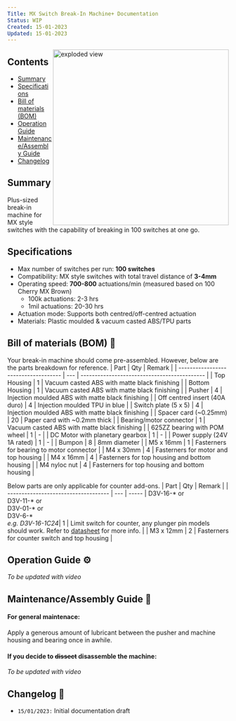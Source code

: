 ```yaml
---
Title: MX Switch Break-In Machine+ Documentation
Status: WIP
Created: 15-01-2023
Updated: 15-01-2023
---
```

<img src="Images/Exploded_View.gif" align="right" width="400px" alt="exploded view">

## Contents
- [Summary](#summary)
- [Specifications](#specifications)
- [Bill of materials (BOM)](#bill-of-materials-bom-)
- [Operation Guide](#operation-guide-%EF%B8%8F)
- [Maintenance/Assembly Guide](#maintenanceassembly-guide-)
- [Changelog](#changelog-)

## Summary
Plus-sized break-in machine for MX style switches with the capability of breaking in 100 switches at one go.

## Specifications
- Max number of switches per run: **100 switches**
- Compatibility: MX style switches with total travel distance of **3-4mm**
- Operating speed: **700-800** actuations/min (measured based on 100 Cherry MX Brown)
  - 100k actuations: 2-3 hrs
  - 1mil actuations: 20-30 hrs 
- Actuation mode: Supports both centred/off-centred actuation
- Materials: Plastic moulded & vacuum casted ABS/TPU parts

## Bill of materials (BOM) 📜
Your break-in machine should come pre-assembled. However, below are the parts breakdown for reference.
| Part                                 | Qty | Remark                                       |
| ------------------------------------ | --- | -------------------------------------------- |
| Top Housing                          | 1   | Vacuum casted ABS with matte black finishing |
| Bottom Housing                       | 1   | Vacuum casted ABS with matte black finishing |
| Pusher                               | 4   | Injection moulded ABS with matte black finishing |
| Off centred insert (40A duro)        | 4   | Injection moulded TPU in blue |
| Switch plate (5 x 5)                 | 4   | Injection moulded ABS with matte black finishing |
| Spacer card (~0.25mm)                | 20  | Paper card with ~0.2mm thick |
| Bearing/motor connector              | 1   | Vacuum casted ABS with matte black finishing |
| 625ZZ bearing with POM wheel         | 1   | - |
| DC Motor with planetary gearbox      | 1   | - |
| Power supply (24V 1A rated)          | 1   | - |
| Bumpon                               | 8   | 8mm diameter |
| M5 x 16mm                            | 1   | Fasterners for bearing to motor connector |
| M4 x 30mm                            | 4   | Fasterners for motor and top housing |
| M4 x 16mm                            | 4   | Fasterners for top housing and bottom housing |
| M4 nyloc nut                         | 4   | Fasterners for top housing and bottom housing |

Below parts are only applicable for counter add-ons.
| Part                                 | Qty | Remark  |
| ------------------------------------ | --- | -----
| D3V-16-\* or<br>D3V-11-\* or<br>D3V-01-\* or<br>D3V-6-\*<br> *e.g. D3V-16-1C24*| 1   | Limit switch for counter, any plunger pin models should work. Refer to [datasheet](/Production/Datasheet/D3V.pdf) for more info. |
| M3 x 12mm                            | 2   | Fasterners for counter switch and top housing |

## Operation Guide ⚙️
_To be updated with video_

## Maintenance/Assembly Guide 🔧
#### For general maintenace:
Apply a generous amount of lubricant between the pusher and machine housing and bearing once in awhile.

#### If you decide to <del>dissect</del> disassemble the machine: 
_To be updated with video_<br>

## Changelog 📒
- `15/01/2023:` Initial documentation draft 
